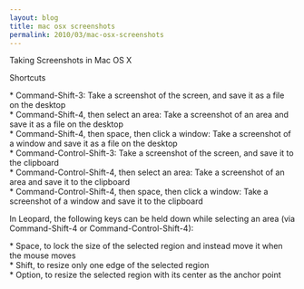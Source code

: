 ```yaml
---
layout: blog
title: mac osx screenshots
permalink: 2010/03/mac-osx-screenshots
---
```


<p>Taking Screenshots in Mac OS X</p>
<p>Shortcuts</p>
<p>    * Command-Shift-3: Take a screenshot of the screen, and save it as a file on the desktop<br />
    * Command-Shift-4, then select an area: Take a screenshot of an area and save it as a file on the desktop<br />
    * Command-Shift-4, then space, then click a window: Take a screenshot of a window and save it as a file on the desktop<br />
    * Command-Control-Shift-3: Take a screenshot of the screen, and save it to the clipboard<br />
    * Command-Control-Shift-4, then select an area: Take a screenshot of an area and save it to the clipboard<br />
    * Command-Control-Shift-4, then space, then click a window: Take a screenshot of a window and save it to the clipboard </p>
<p>In Leopard, the following keys can be held down while selecting an area (via Command-Shift-4 or Command-Control-Shift-4):</p>
<p>    * Space, to lock the size of the selected region and instead move it when the mouse moves<br />
    * Shift, to resize only one edge of the selected region<br />
    * Option, to resize the selected region with its center as the anchor point</p>
